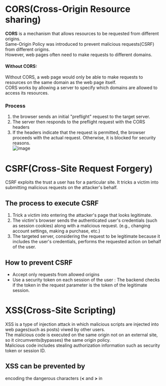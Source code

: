 # CORS(Cross-Origin Resource sharing)
**CORS** is a mechanism that allows resources to be requested from different origins.<br>
Same-Origin Policy was introduced to prevent malicious requests(CSRF) from different origins.<br>
However, web pages often need to make requests to different domains.<br>
#### Without CORS:
Without CORS, a web page would only be able to make requests to resources on the same domain as the web page itself.<br>
CORS works by allowing a server to specify which domains are allowed to access its resources.<br>

### Process
1. the browser sends an initial "preflight" request to the target server.
2. The server then responds to the preflight request with the CORS headers
3. If the headers indicate that the request is permitted, the browser proceeds with the actual request. Otherwise, it is blocked for security reasons.<br>
![image](https://user-images.githubusercontent.com/67142421/183492714-17a6d283-1c28-4377-9a5b-0b3de112ec1a.png)

# CSRF(Cross-Site Request Forgery)
CSRF exploits the trust a user has for a particular site. It tricks a victim into submitting malicious requests on the attacker's behalf.
## The process to execute CSRF
1. Trick a victim into entering the attacker's page that looks legitimate.
2. The victim's browser sends the authenticated user's credentials (such as session cookies) along with a malicious request. (e.g., changing account settings, making a purchase, etc.)
3. The targeted server, considering the request to be legitimate because it includes the user's credentials, performs the requested action on behalf of the user.
## How to prevent CSRF
- Accept only requests from allowed origins
- Use a security token on each session of the user : The backend checks if the token in the request parameter is the token of the legitimate session.

# XSS(Cross-Site Scripting)
XSS is a type of injection attack in which malicious scripts are injected into web pages(such as posts) viwed by other users.<br>
The malicious code is executed on the same origin not on an external site, so it circumvents(bypasses) the same origin policy.<br>
Malicious code includes stealing authorization information such as security token or session ID.
## XSS can be prevented by
encoding the dangerous characters (**<** and **>** in <script>) in the data that a web page receives to prevent the data from being interpreted in any malicious way

>Both CSRF and XSS allow an attacker to masquerade as a victim user, to carry out any actions that the user is able to perform.<br>

# SQL injection
An SQL injection is to inject malicious SQL statements into an input to gain unauthorized access to database.
### Example to illustrate how SQL injection works
1. The website uses SQL queries to validate the user's credentials against a database.
~~~sql
SELECT * FROM users WHERE username = 'input_username' AND password = 'input_password';
~~~
2. SQL injection attack:
If the website does not properly validate and sanitize the user inputs, an attacker can inject malicious SQL code. For example, instead of entering a valid username, the attacker enters:
~~~sql
' OR '1'='1
~~~
3. The manipulated query becomes:
~~~sql
SELECT * FROM users WHERE username = '' OR '1'='1' AND password = 'input_password';
~~~
4. Exploiting the vulnerability:
Since '1'='1' is always true, the attacker effectively bypasses the login validation by injecting additional SQL code. The query will return all the rows from the "users" table, allowing the attacker to log in without providing a valid username or password.

### How to prevent SQL injection
#### Input validation and sanitization:
Validate and sanitize all user input before using it in SQL queries. Apply strict validation rules to ensure that only expected and valid data is accepted. Sanitize the input by removing or escaping special characters that could alter the SQL syntax.

